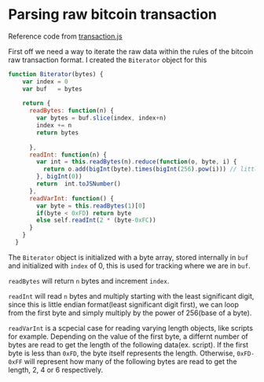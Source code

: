 # Parsing raw bitcoin transaction

Reference code from [transaction.js](../src/transaction.js)

First off we need a way to iterate the raw data within the rules of the bitcoin raw transaction format.
I created the `Biterator` object for this

```javascript
function Biterator(bytes) {
    var index = 0
    var buf   = bytes
  
    return {
      readBytes: function(n) {
        var bytes = buf.slice(index, index+n) 
        index += n
        return bytes
        
      },
      readInt: function(n) {
        var int = this.readBytes(n).reduce(function(o, byte, i) { 
          return o.add(bigInt(byte).times(bigInt(256).pow(i))) // little endian lsd first, no reverse
        }, bigInt(0)) 
        return  int.toJSNumber()
      },
      readVarInt: function() {
        var byte = this.readBytes(1)[0]
        if(byte < 0xFD) return byte
        else self.readInt(2 * (byte-0xFC))
      }
    }
  }
  ```
The `Biterator` object is initialized with a byte array, stored internally in `buf` and initialized with `index` of 0, this is used for tracking where we are in `buf`.

`readBytes` will return `n` bytes and increment `index`.

`readInt` will read `n` bytes and multiply starting with the least significant digit, since this is little endian format(least significant digit first), we can loop from the first byte and simply multiply by the power of 256(base of a byte).

`readVarInt` is a scpecial case for reading varying length objects, like scripts for example.  Depending on the value of the first byte, a differnt number of bytes are read to get the length of the following data(ex. script).  If the first byte is less than `0xFD`, the byte itself represents the length.  Otherwise, `0xFD-0xFF` will represent how many of the following bytes are read to get the length, 2, 4 or 6 respectively.

